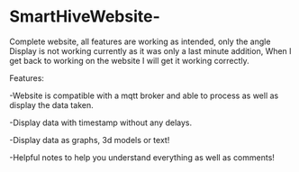 # SmartHiveWebsite-

Complete website, all features are working as intended, only the angle Display is not working currently as it was only a last minute addition, When I get back to working on the website I will get it working correctly.

Features:

-Website is compatible with a mqtt broker and able to process as well as display the data taken.

-Display data with timestamp without any delays.

-Display data as graphs, 3d models or text!

-Helpful notes to help you understand everything as well as comments!
